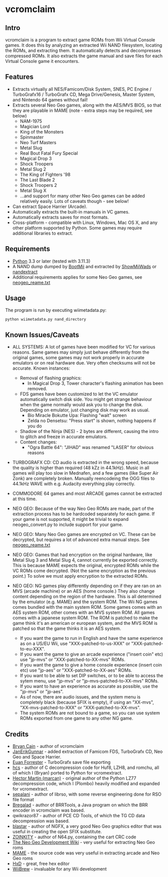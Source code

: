 vcromclaim
==========

Intro
-----
vcromclaim is a program to extract game ROMs from Wii Virtual Console games. 
It does this by analyzing an extracted Wii NAND filesystem, locating the ROMs, 
and extracting them.  It automatically detects and decompresses compressed ROMs.
It also extracts the game manual and save files for each Virtual Console game 
it encounters.

Features
--------
* Extracts virtually all NES/Famicom/Disk System, SNES, PC Engine /
  TurboGrafx16 / TurboGrafx CD, Mega Drive/Genesis, Master System, and
  Nintendo 64 games without fail!
* Extracts several Neo Geo games, along with the AES/MVS BIOS, so that they are
  playable in MAME (note - extra steps may be required, see below)
  * NAM-1975
  * Magician Lord
  * King of the Monsters
  * Spinmaster
  * Neo Turf Masters
  * Metal Slug
  * Real Bout Fatal Fury Special
  * Magical Drop 3
  * Shock Troopers
  * Metal Slug 2
  * The King of Fighters '98
  * The Last Blade 2
  * Shock Troopers 2
  * Metal Slug X
  * ...and support for many other Neo Geo games can be added relatively easily.
    Lots of caveats though - see below!
* Can extract Space Harrier (Arcade).
* Automatically extracts the built-in manuals in VC games.
* Automatically extracts saves for most formats.
* Cross-platform - compatible with Linux, Windows, Mac OS X, and any other 
  platform supported by Python. Some games may require additional libraries to extract.

Requirements
------------
* [Python](http://python.org) 3.3 or later (tested with 3.11.3)
* A NAND dump dumped by [BootMii](http://bootmii.org) and extracted by 
  [ShowMiiWads](http://code.google.com/p/showmiiwads) or [nandextract](http://github.com/Plombo/showmiiwads)
* Additional requirements applies for some Neo Geo games, see [neogeo_reame.txt](neogeo_readme.txt)

Usage
-----
The program is run by executing wiimetadata.py:  

    python wiimetadata.py nand_directory

Known Issues/Caveats
--------------------
* ALL SYSTEMS: A lot of games have been modified for VC for various reasons. Same games may
  simply just behave differently from the original games, some games may not work properly
  in accurate emulators or on real hardware due. Very often checksums will not be accurate.
  Known instances:
  * Removal of flashing graphics:
    * In Magical Drop 3, Tower character's flashing animation has been removed.
  * FDS games have been customized to let the VC emulator automatically switch disk
    side. You might get strange behaviour when the game normally would ask you to change the
    disk. Depending on emulator, just changing disk may work as usual.
    * Bio Miracle Bokutte Upa: Flashing "wait" screen
    * Zelda no Densetsu: "Press start" is shown, nothing happens if you do
  * Shadow of the Ninja (NES) - 2 bytes are different, causing the intro to
      glitch and freeze in accurate emulators.
  * Content changes:
    * "Ogra Battle 64": "JIHAD" was renamed "LASER" for obvious reasons
* TURBOGRAFX CD: CD audio is extracted in the wrong speed, because the quality is
  higher than required (48 kZz in 44.1kHz). Music in all games will play too slow in Mednafen,
  and a few games (like Super Air Zonk) are completely broken.
  Manually reencodeing the OGG files to 44.1kHz WAVE with e.g. Audacity everything play correctly.
* COMMODORE 64 games and most ARCADE games cannot be extracted at this time.
* NEO GEO: Because of the way Neo Geo ROMs are made, part of the extraction
  process has to be hardcoded separately for each game. If your game is not
  supported, it might be trivial to expand neogeo_convert.py to include support
  for your game.
* NEO GEO: Many Neo Geo games are encrypted on VC. These can be decrypted, but requires
  a lot of advanced extra manual steps. See [neogeo_reame.txt](neogeo_readme.txt)
* NEO GEO: Games that had encryption on the original hardware, like Metal Slug 3 and
  Metal Slug 4, cannot currently be exported correctly. This is because MAME expects
  the original, encrypted ROMs while the VC ROMs come decrypted. (Not the same encryption
  as the previous point.) To solve we must apply encryption to the extracted ROMs.
* NEO GEO:
  NG games play differently depending on if they are ran on an MVS (arcade machine)
  or an AES (home console.) They also change content depending on the region of the
  hardware.
  This is all determined by the emulator (e.g. MAME) and the system ROM.
  The Wii NG games comes bundled with the main system ROM. Some games comes with an
  AES system ROM, other comes with an MVS system ROM.
  All games comes with a japanese system ROM.
  The ROM is patched to make the game think it's an american or european system,
  and the MVS ROM is patched so that the game thinks it is an AES system.

  * If you want the game to run in English and have the same experience as on a US/EU Wii, use "XXX-patched-to-us-XXX" or "XXX-patched-to-eu-XXX".
  * If you want the game to give an arcade experience ("insert coin" etc) use "jp-mvs" or "XXX-patched-to-XX-mvs" ROMs.
  * If you want the game to give a home console experience (insert coin etc) use "jp-aes" or "XXX-patched-to-XX-aes" ROMs.
  * If you want to be able to set DIP switches, or to be able to access the sytem menu, use "jp-mvs" or "jp-mvs-patched-to-XX-mvs" ROMs.
  * If you want to have an experience as accurate as possible, use the "jp-mvs" or "jp-aes".
  * As of now, there are audio issues, and the system menu is completely black (because SFIX is empty), if using an "XX-mvs", "XX-mvs-patched-to-XXX" or "XXX-patched-to-XX-mvs".
  * The system ROMs are not bound to a game, so you can use system ROMs exported from one game to any other NG game.

Credits
-------
* [Bryan Cain](https://github.com/Plombo) - author of vcromclaim
* [JanErikGunnar](https://github.com/JanErikGunnar) - added extraction of Famicom FDS,
  TurboGrafx CD, Neo Geo and Space Harrier.
* [Euan Forrester](https://github.com/euan-forrester) - TurboGrafx save file exporting
* [hcs](http://hcs64.com) - author of C decompression code for Huf8, LZH8, and 
  romchu, all of which I (Bryan) ported to Python for vcromextract.
* [Hector Martin (marcan)](http://marcansoft.com/blog) - original author of the 
  Python LZ77 decompression code, which I (Plombo) heavily modified and expanded for 
  vcromextract.
* [sepalani](https://github.com/sepalani/librso/blob/master/rvl/rso.py) - author of librso, 
  with some reverse engineering done for RSO file format
* [Bregalad](http://www.romhacking.net/community/1067) - author of BRRTools, 
  a Java program on which the BRR encoder in vcromclaim was based.
* qwikrazor87 - author of PCE CD Tools, of which the TG CD data decompression
  was based.
* [blastar](http://www.yaronet.com/topics/185388-ngfx-neogeoneogeocd-graphicseditor) - author of NGFX,
  a very good Neo Geo graphics editor that was useful in creating the open SFIX substitute.
* [ZOINKITY](https://pastebin.com/hcRjjTWg) - author of N64.py, containing the cart CRC code
* [The Neo Geo Development Wiki](https://wiki.neogeodev.org) - very useful for extracting Neo Geo roms
* [MAME](https://www.mamedev.org/) - the source code was very useful in extracting
  arcade and Neo Geo roms
* [HxD](https://mh-nexus.de/en/hxd/) - great, free hex editor
* [WiiBrew](https://wiibrew.org) - invaluable for any Wii development

